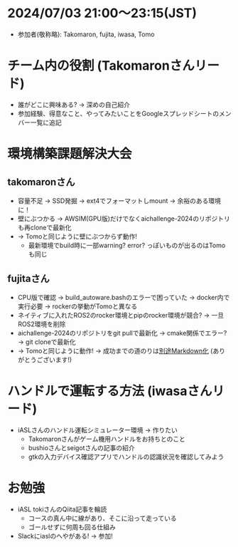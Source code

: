 # 2024/07/03 21:00～23:15(JST)
- 参加者(敬称略): Takomaron, fujita, iwasa, Tomo

# チーム内の役割 (Takomaronさんリード)
- 誰がどこに興味ある? -> 深めの自己紹介
- 参加経験、得意なこと、やってみたいことをGoogleスプレッドシートのメンバー一覧に追記

# 環境構築課題解決大会
## takomaronさん
- 容量不足 -> SSD発掘 -> ext4でフォーマットしmount -> 余裕のある環境に！
- 壁にぶつかる -> AWSIM(GPU版)だけでなくaichallenge-2024のリポジトリも再cloneで最新化
- -> Tomoと同じように壁にぶつからず動作!
  - 最新環境でbuild時に一部warning? error? っぽいものが出るのはTomoも同じ

## fujitaさん
- CPU版で確認 -> build_autoware.bashのエラーで困っていた -> docker内で実行必要 -> rockerの挙動がTomoと異なる
- ネイティブに入れたROS2のrocker環境とpipのrocker環境が競合? -> 一旦ROS2環境を削除
- aichallenge-2024のリポジトリをgit pullで最新化 -> cmake関係でエラー? -> git cloneで最新化
- -> Tomoと同じように動作! -> 成功までの道のりは[別途Markdown化](20240703_fujita.md) (ありがとうございます!)

# ハンドルで運転する方法 (iwasaさんリード)
- iASLさんのハンドル運転シミュレーター環境 -> 作りたい
  - Takomaronさんがゲーム機用ハンドルをお持ちとのこと
  - bushioさんとseigotさんの記事の紹介
  - gtkの入力デバイス確認アプリでハンドルの認識状況を確認してみよう
 
# お勉強
- iASL tokiさんのQiita記事を輪読
  - コースの真ん中に線があり、そこに沿って走っている
  - ゴールせずに何周も回る仕組み
- Slackにiaslのへやがある! -> 参加!
